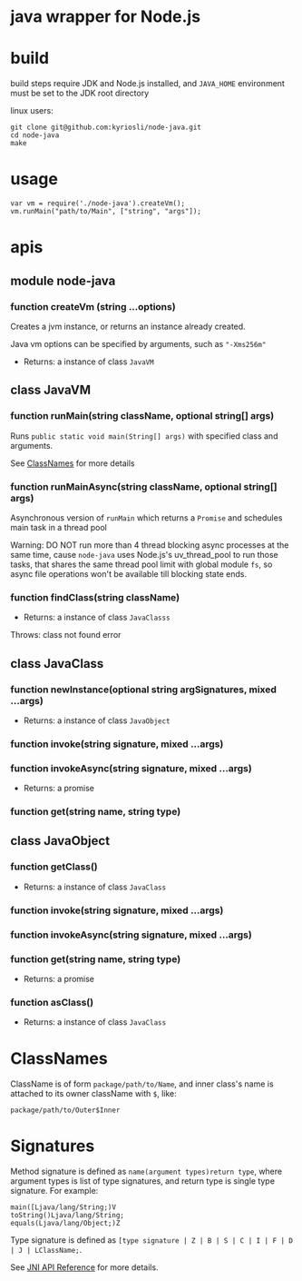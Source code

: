 # java wrapper for Node.js

# build

build steps require JDK and Node.js installed, and `JAVA_HOME` environment must be set to the JDK root directory

linux users:
 
    git clone git@github.com:kyriosli/node-java.git
    cd node-java
    make


# usage

    var vm = require('./node-java').createVm();
    vm.runMain("path/to/Main", ["string", "args"]);
    
# apis

## module node-java

### function createVm (string ...options)

Creates a jvm instance, or returns an instance already created.

Java vm options can be specified by arguments, such as `"-Xms256m"`

  - Returns: a instance of class `JavaVM`

## class JavaVM

### function runMain(string className, optional string[] args)

Runs `public static void main(String[] args)` with specified class and arguments.
 
See [ClassNames](#classnames) for more details

### function runMainAsync(string className, optional string[] args)

Asynchronous version of `runMain` which returns a `Promise` and schedules main task in a thread pool

Warning: DO NOT run more than 4 thread blocking async processes at the same time, cause `node-java` uses Node.js's
uv_thread_pool to run those tasks, that shares the same thread pool limit with global module `fs`, so async file
operations won't be available till blocking state ends.
 
### function findClass(string className)

  - Returns: a instance of class `JavaClasss`

Throws: class not found error

## class JavaClass
 
### function newInstance(optional string argSignatures, mixed ...args)

  - Returns: a instance of class `JavaObject`

### function invoke(string signature, mixed ...args)

### function invokeAsync(string signature, mixed ...args)

  - Returns: a promise

### function get(string name, string type)

## class JavaObject

### function getClass()

  - Returns: a instance of class `JavaClass`

### function invoke(string signature, mixed ...args)

### function invokeAsync(string signature, mixed ...args)

### function get(string name, string type)

  - Returns: a promise

### function asClass()

  - Returns: a instance of class `JavaClass`
 
# ClassNames

ClassName is of form `package/path/to/Name`, and inner class's name is attached to its owner className with `$`, like:

    package/path/to/Outer$Inner

# Signatures

Method signature is defined as `name(argument types)return type`, where argument types is list of type signatures, and
  return type is single type signature. For example:

    main([Ljava/lang/String;)V
    toString()Ljava/lang/String;
    equals(Ljava/lang/Object;)Z

Type signature is defined as `[type signature | Z | B | S | C | I | F | D | J | LClassName;`.

See [JNI API Reference](http://docs.oracle.com/javase/8/docs/technotes/guides/jni/spec/types.html#type_signatures) for more details.
